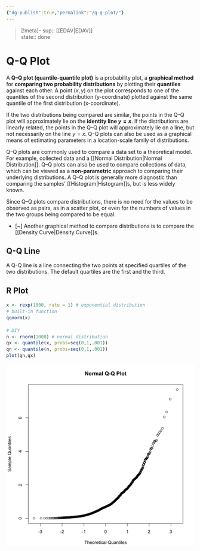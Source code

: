 ```yaml
---
{"dg-publish":true,"permalink":"/q-q-plot/"}
---
```


> [!meta]-
sup:: [[EDAV\|EDAV]]  
state:: done  

# Q-Q Plot

A **Q–Q plot (quantile-quantile plot)** is a probability plot, a **graphical method** for **comparing two probability distributions** by plotting their **quantiles** against each other. A point $(x, y)$ on the plot corresponds to one of the quantiles of the second distribution (y-coordinate) plotted against the same quantile of the first distribution (x-coordinate).

If the two distributions being compared are similar, the points in the Q–Q plot will approximately lie on the **identity line $y = x$**. If the distributions are linearly related, the points in the Q–Q plot will approximately lie on a line, but not necessarily on the line $y = x$. Q–Q plots can also be used as a graphical means of estimating parameters in a location-scale family of distributions.

Q–Q plots are commonly used to compare a data set to a theoretical model. For example, collected data and a [[Normal Distribution\|Normal Distribution]].
Q–Q plots can also be used to compare collections of data, which can be viewed as a **non-parametric** approach to comparing their underlying distributions. A Q–Q plot is generally more diagnostic than comparing the samples' [[Histogram\|Histogram]]s, but is less widely known.

Since Q–Q plots compare distributions, there is no need for the values to be observed as pairs, as in a scatter plot, or even for the numbers of values in the two groups being compared to be equal.

- [~] Another graphical method to compare distributions is to compare the [[Density Curve\|Density Curve]]s.

## Q-Q Line

A Q-Q line is a line connecting the two points at specified quartiles of the two distributions. The default quartiles are the first and the third.

## R Plot

```r
x <- rexp(1000, rate = 1) # exponential distribution
# built-in function
qqnorm(x)

# DIY
n <- rnorm(1000) # normal distribution
qx <- quantile(x, probs=seq(0,1,.001))
qn <- quantile(n, probs=seq(0,1,.001))
plot(qn,qx)
```

![](https://raw.githubusercontent.com/zcysxy/Figurebed/master/img/20220915192133.png)
